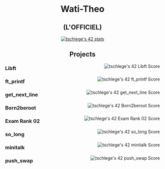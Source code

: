 <h1 align="center">Wati-Theo</h1>
<h2 align="center">(L'OFFICIEL)</h2>
<div align="center">
	<a href="https://www.instagram.com/wati__theo/"><img src="https://badge42.vercel.app/api/v2/cl1m1eyu1033109jo16a03k20/stats?cursusId=21&coalitionId=51" alt="tschlege's 42 stats" /></a>
</div>
<h2 align="center">Projects</h2>
<div>
	<a href="https://open.spotify.com/playlist/0M3yJBhttUkqVcNCWt3fYC?si=390daff60a314eb8"><img src="https://badge42.vercel.app/api/v2/cl1m1eyu1033109jo16a03k20/project/2396454" alt="tschlege's 42 Libft Score" align="right"/></a>
</div>
<div>
	<h3>Libft</h3>
</div>

<a href="https://open.spotify.com/user/i2ddw83f58yhvttwaf8q26nh0?si=c9ecb6057e3444f8"><img src="https://badge42.vercel.app/api/v2/cl1m1eyu1033109jo16a03k20/project/2422563" alt="tschlege's 42 ft_printf Score" align="right"/></a>

<div>
	<h3>ft_printf</h3>
</div>

<a href="https://open.spotify.com/user/i2ddw83f58yhvttwaf8q26nh0?si=c9ecb6057e3444f8"><img src="https://badge42.vercel.app/api/v2/cl1m1eyu1033109jo16a03k20/project/2462103" alt="tschlege's 42 get_next_line Score" align="right"/></a>

<div>
	<h3>get_next_line</h3>
</div>

<a href="https://www.instagram.com/wati__theo/"><img src="https://badge42.vercel.app/api/v2/cl1m1eyu1033109jo16a03k20/project/2533031" alt="tschlege's 42 Born2beroot Score" align="right"/></a>

<div>
	<h3>Born2beroot</h3>
</div>

<a href="https://www.instagram.com/wati__theo/"><img src="https://badge42.vercel.app/api/v2/cl1m1eyu1033109jo16a03k20/project/2586135" alt="tschlege's 42 Exam Rank 02 Score" align="right"/></a>

<div>
	<h3>Exam Rank 02</h3>
</div>

<a href="https://www.instagram.com/wati__theo/"><img src="https://badge42.vercel.app/api/v2/cl1m1eyu1033109jo16a03k20/project/2586703" alt="tschlege's 42 so_long Score" align="right"/></a>

<div>
	<h3>so_long</h3>
</div>

<a href="https://www.instagram.com/wati__theo/"><img src="https://badge42.vercel.app/api/v2/cl1m1eyu1033109jo16a03k20/project/2586704" alt="tschlege's 42 minitalk Score" align="right"/></a>

<div>
	<h3>minitalk</h3>
</div>

<a href="https://www.instagram.com/wati__theo/"><img src="https://badge42.vercel.app/api/v2/cl1m1eyu1033109jo16a03k20/project/2623978" alt="tschlege's 42 push_swap Score" align="right"/></a>

<div>
	<h3>push_swap</h3>
</div>
